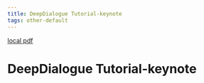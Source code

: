 ```yaml
---
title: DeepDialogue Tutorial-keynote
tags: other-default
---
```


[local pdf](../../../pdfs/DeepDialogue_Tutorial-keynote.pdf)

# DeepDialogue Tutorial-keynote
